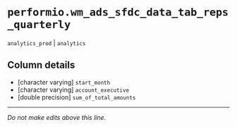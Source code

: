# `performio.wm_ads_sfdc_data_tab_reps_quarterly`
`analytics_prod` | `analytics`

## Column details
* [character varying] `start_month`
* [character varying] `account_executive`
* [double precision] `sum_of_total_amounts`

-------------------------------------------------------------------------------
*Do not make edits above this line.*
